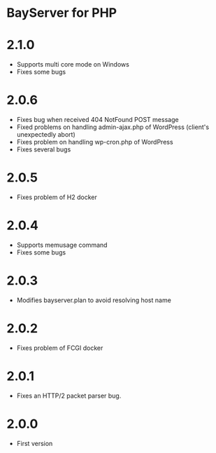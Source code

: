 # BayServer for PHP

# 2.1.0

- Supports multi core mode on Windows
- Fixes some bugs

# 2.0.6

- Fixes bug when received 404 NotFound POST message
- Fixed problems on handling admin-ajax.php of WordPress (client's unexpectedly abort)
- Fixes problem on handling wp-cron.php of WordPress
- Fixes several bugs

# 2.0.5

- Fixes problem of H2 docker

# 2.0.4

- Supports memusage command
- Fixes some bugs

# 2.0.3

- Modifies bayserver.plan to avoid resolving host name


# 2.0.2

- Fixes problem of FCGI docker


# 2.0.1

- Fixes an HTTP/2 packet parser bug.


# 2.0.0

- First version
